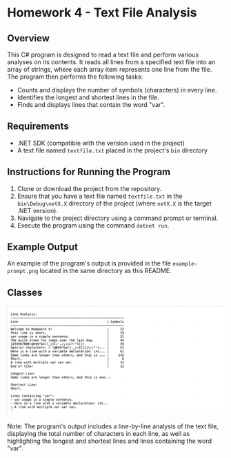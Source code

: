 
# Homework 4 - Text File Analysis

## Overview
This C# program is designed to read a text file and perform various analyses on its contents. It reads all lines from a specified text file into an array of strings, where each array item represents one line from the file. The program then performs the following tasks:
- Counts and displays the number of symbols (characters) in every line.
- Identifies the longest and shortest lines in the file.
- Finds and displays lines that contain the word "var".

## Requirements
- .NET SDK (compatible with the version used in the project)
- A text file named `textfile.txt` placed in the project's `bin` directory

## Instructions for Running the Program
1. Clone or download the project from the repository.
2. Ensure that you have a text file named `textfile.txt` in the `bin\Debug\netX.X` directory of the project (where `netX.X` is the target .NET version).
3. Navigate to the project directory using a command prompt or terminal.
4. Execute the program using the command `dotnet run`.

## Example Output
An example of the program's output is provided in the file `example-prompt.png` located in the same directory as this README.

## Classes
![Example prompt](H4-partB/H4-partB/example-prompt.png "Example prompt")


Note: The program's output includes a line-by-line analysis of the text file, displaying the total number of characters in each line, as well as highlighting the longest and shortest lines and lines containing the word "var".
